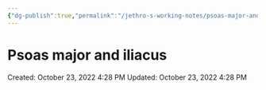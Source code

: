 ```yaml
---
{"dg-publish":true,"permalink":"/jethro-s-working-notes/psoas-major-and-iliacus/","dgPassFrontmatter":true}
---
```



# Psoas major and iliacus

Created: October 23, 2022 4:28 PM
Updated: October 23, 2022 4:28 PM